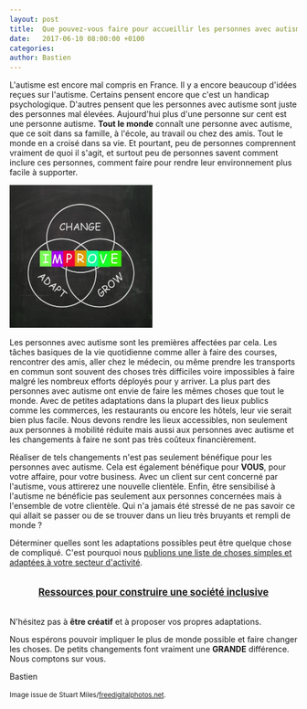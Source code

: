 ```yaml
---
layout: post
title:  Que pouvez-vous faire pour accueillir les personnes avec autisme ?
date:   2017-06-10 08:00:00 +0100
categories: 
author: Bastien
---
```



L'autisme est encore mal compris en France. Il y a encore beaucoup d'idées reçues sur l'autisme. Certains pensent encore que c'est un handicap psychologique.
D'autres pensent que les personnes avec autisme sont juste des personnes mal élevées.
Aujourd'hui plus d'une personne sur cent est une personne autisme. **Tout le monde** connaît une personne avec autisme, que ce soit dans sa famille, à l'école, au travail ou chez des amis.
Tout le monde en a croisé dans sa vie. Et pourtant, peu de personnes comprennent vraiment de quoi il s'agit, et surtout peu de personnes savent comment inclure ces personnes, comment faire pour 
rendre leur environnement plus facile à supporter.

<img src="/assets/posts/2017-06-10/ID-100259934.jpg" alt="ID-100259934" class="right" width="250" />

Les personnes avec autisme sont les premières affectées par cela.
Les tâches basiques de la vie quotidienne comme aller à faire des courses, rencontrer des amis, aller chez le médecin, ou même prendre les transports en commun sont souvent
des choses très difficiles voire impossibles à faire malgré les nombreux efforts déployés pour y arriver. La plus part des personnes avec autisme  ont envie de faire les mêmes choses que tout le monde.
Avec de petites adaptations dans la plupart des lieux publics comme les commerces, les restaurants ou encore les hôtels, leur vie serait bien plus facile.
Nous devons rendre les lieux accessibles, non seulement aux personnes à mobilité réduite mais aussi aux personnes avec autisme et les changements à faire ne sont pas très coûteux financièrement.

Réaliser de tels changements n'est pas seulement bénéfique pour les personnes avec autisme.
Cela est également bénéfique pour **VOUS**, pour votre affaire, pour votre business. Avec un client sur cent concerné par l'autisme, vous attirerez une nouvelle clientèle.
Enfin, être sensibilisé à l'autisme ne bénéficie pas seulement aux personnes concernées mais à l'ensemble de votre clientèle.
Qui n'a jamais été stressé de ne pas savoir ce qui allait se passer ou de se trouver dans un lieu très bruyants et rempli de monde&nbsp;?

Déterminer quelles sont les adaptations possibles peut être quelque chose de compliqué.
C'est pourquoi nous [publions une liste de choses simples et adaptées à votre secteur d'activité](/construire-une-societe-inclusive/).

<div style="text-align:center; font-size:1.2em; margin: 2em;">
<a href="/construire-une-societe-inclusive/"><strong>Ressources pour construire une société inclusive</strong></a>
</div>


N'hésitez pas à **être créatif** et à proposer vos propres adaptations.

Nous espérons pouvoir impliquer le plus de monde possible et faire changer les choses.
De petits changements font vraiment une **GRANDE** différence.
Nous comptons sur vous.

Bastien


<small>Image issue de Stuart Miles/<a href="http://www.freedigitalphotos.net">freedigitalphotos.net</a>.</small>
